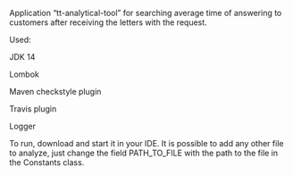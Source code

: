 Application “tt-analytical-tool” for searching average time of answering to customers after receiving the letters with the request.

Used:

JDK 14

Lombok

Maven checkstyle plugin

Travis plugin

Logger

To run, download and start it in your IDE. It is possible to add any other file to analyze, just change the field PATH_TO_FILE with the path to the file in the Constants class.
